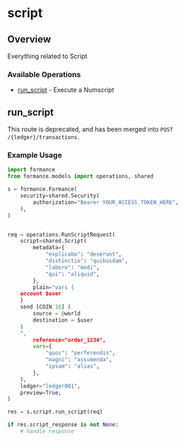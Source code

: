 # script

## Overview

Everything related to Script

### Available Operations

* [run_script](#run_script) - Execute a Numscript

## run_script

This route is deprecated, and has been merged into `POST /{ledger}/transactions`.


### Example Usage

```python
import formance
from formance.models import operations, shared

s = formance.Formance(
    security=shared.Security(
        authorization="Bearer YOUR_ACCESS_TOKEN_HERE",
    ),
)


req = operations.RunScriptRequest(
    script=shared.Script(
        metadata={
            "explicabo": "deserunt",
            "distinctio": "quibusdam",
            "labore": "modi",
            "qui": "aliquid",
        },
        plain="vars {
    account $user
    }
    send [COIN 10] (
    	source = @world
    	destination = $user
    )
    ",
        reference="order_1234",
        vars={
            "quos": "perferendis",
            "magni": "assumenda",
            "ipsam": "alias",
        },
    ),
    ledger="ledger001",
    preview=True,
)

res = s.script.run_script(req)

if res.script_response is not None:
    # handle response
```
